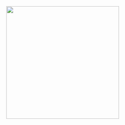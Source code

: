 
<img src="https://github.com/user-attachments/assets/2c485431-848b-4abd-8825-b6c28017c9d4" width="300"/>

